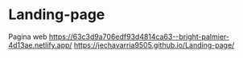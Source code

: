 # Landing-page

Pagina web https://63c3d9a706edf93d4814ca63--bright-palmier-4d13ae.netlify.app/
https://jechavarria9505.github.io/Landing-page/
